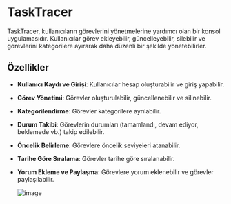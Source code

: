 # TaskTracer

TaskTracer, kullanıcıların görevlerini yönetmelerine yardımcı olan bir konsol uygulamasıdır. Kullanıcılar görev ekleyebilir, güncelleyebilir, silebilir ve görevlerini kategorilere ayırarak daha düzenli bir şekilde yönetebilirler.

## Özellikler

- **Kullanıcı Kaydı ve Girişi**: Kullanıcılar hesap oluşturabilir ve giriş yapabilir.
- **Görev Yönetimi**: Görevler oluşturulabilir, güncellenebilir ve silinebilir.
- **Kategorilendirme**: Görevler kategorilere ayrılabilir.
- **Durum Takibi**: Görevlerin durumları (tamamlandı, devam ediyor, beklemede vb.) takip edilebilir.
- **Öncelik Belirleme**: Görevlere öncelik seviyeleri atanabilir.
- **Tarihe Göre Sıralama**: Görevler tarihe göre sıralanabilir.
- **Yorum Ekleme ve Paylaşma**: Görevlere yorum eklenebilir ve görevler paylaşılabilir.

  ![image](https://github.com/berkcangumusisik/TaskTracer/assets/75336900/e15621da-2ea9-434a-9045-bedc65adc83e)
